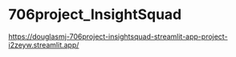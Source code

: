 # 706project_InsightSquad

https://douglasmj-706project-insightsquad-streamlit-app-project-i2zeyw.streamlit.app/ 
